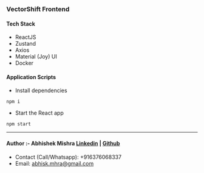 ### VectorShift Frontend

#### Tech Stack

- ReactJS
- Zustand
- Axios
- Material (Joy) UI
- Docker

#### Application Scripts

- Install dependencies

```
npm i
```

- Start the React app

```
npm start
```

---

#### Author :- Abhishek Mishra [Linkedin](https://www.linkedin.com/) | [Github](https://github.com/abhimishra01)

- Contact (Call/Whatsapp): +916376068337
- Email: abhisk.mhra@gmail.com
